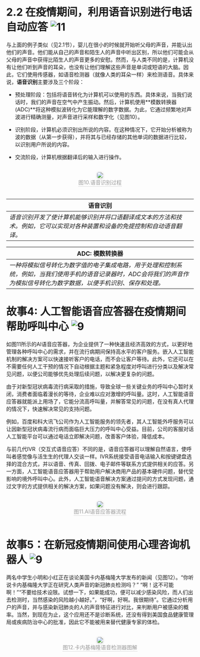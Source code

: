 # 2.2 在疫情期间，利用语音识别进行电话自动应答 ![11](https://img.shields.io/badge/Age-11%2B-blueviolet)

与上面的例子类似（见2.1节），婴儿在很小的时候就开始听父母的声音，并能认出他们的声音。他们能从自己的声音和陌生人的声音中听出区别，所以他们可能会从父母的声音中获得比陌生人的声音更多的安慰。然而，与人类不同的是，计算机没有让他们听到声音的耳朵，也没有让他们理解这些声音是单词或短语的大脑。因此，它们使用传感器，如语音检测器（就像人类的耳朵一样）来检测语音。具体来说，**语音识别**主要涉及三个阶段：

- 预处理阶段：包括将语音转化为计算机可以使用的东西。具体来说，当我们说话时，我们的声音在空气中产生振动。然后，计算机使用**模数转换器(ADC)**将这种模拟波转化为它能理解的数字数据。为此，它通过频繁地对声波进行精确测量，对声音进行采样和数字化（见图10）。

- 识别阶段，计算机必须识别出所说的内容。在这种情况下，它开始分析被称为波的数据（从第一步获得），并将其与已经存储的其他单词的数据进行比较，以识别用户所说的内容。

- 交流阶段，计算机根据翻译后的输入进行操作。

<br>
<center>
    <img style="border-radius: 0.3125em;
    box-shadow: 0 2px 4px 0 rgba(34,36,38,.12),0 2px 10px 0 rgba(34,36,38,.08);"
    src="https://md.hass.live/cai10.png">
    <br>
    <div style="color:orange; border-bottom: 1px solid #d9d9d9;
    display: inline-block;
    color: #999;
    padding: 1px;">图10.语音识别过程</div>
</center>
<br>

| **语音识别**
| ---
| *语音识别开发了使计算机能够识别并将口语翻译成文本的方法和技术。例如，它可以实现对各种装置和设备的免提控制和自动语音翻译。*

| **ADC: 模数转换器**
| ---
| *一种将模拟信号转化为数字值的电子集成电路，用于处理和控制系统，例如，当我们使用手机的语音记录器时，ADC会将我们的声音作为模拟信号转化为数字数据，以便手机识别、保存和处理。*

# 故事4: 人工智能语音应答器在疫情期间帮助呼叫中心 ![9](https://img.shields.io/badge/Age-9%2B-brightgreen)

如图11所示的AI语音应答器，为企业提供了一种快速且经济高效的方式，以更好地管理各种呼叫中心的需求，并在流行病期间保持高水平的客户服务。嵌入人工智能机制的解决方案可以快速接听客户的电话，而不会让客户等待。此外，它还可以在不需要任何人工干预的情况下自动根据主题和紧急程度对呼叫进行分类以及解决常见问题，以便公司能够优先处理后续问题，以解决更复杂的问题。

由于对新型冠状病毒流行病采取的措施，导致全球一些关键业务的呼叫中心暂时关闭，消费者面临着漫长的等待，企业难以应对激增的呼叫量。这时，人工智能语音应答器就能派上用场了，它能分流高呼叫量，并解答常见的问题，在没有真人代理的情况下，快速解决常见的支持问题。

例如，百度和科大讯飞公司作为人工智能服务的领先者，其人工智能外呼服务可以让因新型冠状病毒流行病而面临巨大压力的呼叫中心受益。目前，公司的客服对话人工智能平台可以通过电话立即解决问题，改善客户体验，降低成本。

与前几代IVR（交互式语音应答）不同的是，语音应答器可以理解自然语言，使呼叫者感觉像与活生生的代理人交谈一样。IVR系统接受语音电话输入和按键键盘选择的混合方式，并以语音、传真、回拨、电子邮件等联系方式提供相关的应答。另一方面，人工智能语音应答器用于帮助用户解决商用产品的基本硬件问题，替代受影响的境外呼叫中心。此外，人工智能语音解决方案通过提问的方式发现问题，通过文字的方式提供相关的解决方案，如果问题没有解决，则会进行跟踪。

<br>
<center>
    <img style="border-radius: 0.3125em;
    box-shadow: 0 2px 4px 0 rgba(34,36,38,.12),0 2px 10px 0 rgba(34,36,38,.08);"
    src="https://md.hass.live/cai11.png">
    <br>
    <div style="color:orange; border-bottom: 1px solid #d9d9d9;
    display: inline-block;
    color: #999;
    padding: 1px;">图11.AI语音应答器流程</div>
</center>
<br>

# 故事5：在新冠疫情期间使用心理咨询机器人 ![9](https://img.shields.io/badge/Age-9%2B-brightgreen)

两名中学生小明和小红正在谈论美国卡内基梅隆大学发布的新闻（见图12）。“你听说卡内基梅隆大学正在研究人类声音的新冠肺炎检测吗？” “啊！这不可能啊！”“不要给技术设限。试想一下，如果能成功，便可以减少感染风险，而人们出去检测时，当然感染的风险越小越好。”，“好啊，好啊。我很期待”。它通过分析用户的声音，并与感染新冠肺炎的人的声音特征进行对比，来判断用户被感染的概率。当然，到现在为止，这个应用还不是诊断系统，还没有得到美国食品健康管理局或疾病防治中心的批准，因此它不能被用来替代健康专家的体检。

<br>
<center>
    <img style="border-radius: 0.3125em;
    box-shadow: 0 2px 4px 0 rgba(34,36,38,.12),0 2px 10px 0 rgba(34,36,38,.08);"
    src="https://md.hass.live/cai12.png">
    <br>
    <div style="color:orange; border-bottom: 1px solid #d9d9d9;
    display: inline-block;
    color: #999;
    padding: 1px;">图12.卡内基梅隆语音检测器图解
</div>
</center>
<br>
